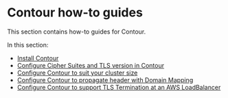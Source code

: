 # Contour how-to guides

This section contains how-to guides for Contour.

In this section:

- [Install Contour](./index.hbs.md)
- [Configure Cipher Suites and TLS version in Contour](./configuring-cipher-suites-and-tls-version.hbs.md)
- [Configure Contour to suit your cluster size](./configuring-contour-to-fit-your-cluster.hbs.md)
- [Configure Contour to propagate header with Domain Mapping](./configuring-contour-with-domainmapping.hbs.md)
- [Configure Contour to support TLS Termination at an AWS LoadBalancer](./configuring-contour-with-loadbalancer-tls-termination.hbs.md)